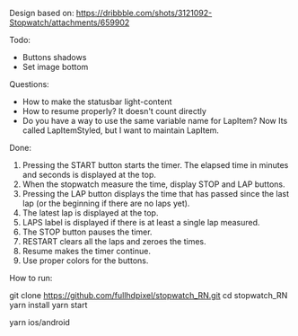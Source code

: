 Design based on: https://dribbble.com/shots/3121092-Stopwatch/attachments/659902

Todo:
- Buttons shadows
- Set image bottom

Questions:
- How to make the statusbar light-content
- How to resume properly? It doesn't count directly
- Do you have a way to use the same variable name for LapItem? Now Its called LapItemStyled, but I want to maintain LapItem.

Done:
1. Pressing the START button starts the timer. The elapsed time in minutes and seconds is displayed at the top.
2. When the stopwatch measure the time, display STOP and LAP buttons.
3. Pressing the LAP button displays the time that has passed since the last lap (or the beginning if there are no laps yet).
4. The latest lap is displayed at the top.
5. LAPS label is displayed if there is at least a single lap measured.
6. The STOP button pauses the timer.
7. RESTART clears all the laps and zeroes the times.
8. Resume makes the timer continue.
9. Use proper colors for the buttons.

How to run:

git clone https://github.com/fullhdpixel/stopwatch_RN.git
cd stopwatch_RN
yarn install
yarn start

yarn ios/android